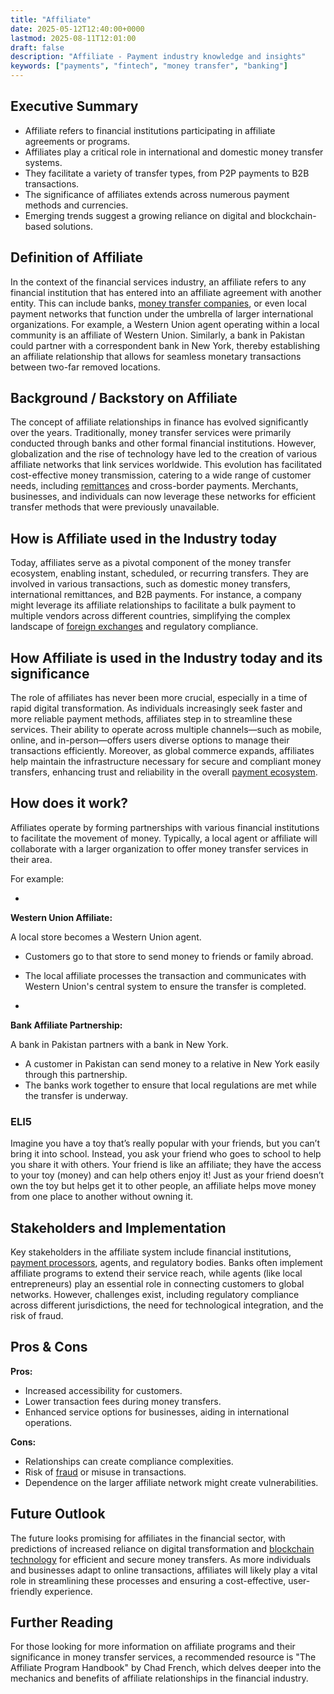 ```yaml
---
title: "Affiliate"
date: 2025-05-12T12:40:00+0000
lastmod: 2025-08-11T12:01:00
draft: false
description: "Affiliate - Payment industry knowledge and insights"
keywords: ["payments", "fintech", "money transfer", "banking"]
---
```


## Executive Summary

- Affiliate refers to financial institutions participating in affiliate agreements or programs.
- Affiliates play a critical role in international and domestic money transfer systems.
- They facilitate a variety of transfer types, from P2P payments to B2B transactions.
- The significance of affiliates extends across numerous payment methods and currencies.
- Emerging trends suggest a growing reliance on digital and blockchain-based solutions.

## Definition of Affiliate
In the context of the financial services industry, an affiliate refers to any financial institution that has entered into an affiliate agreement with another entity. This can include banks, [money transfer companies](https://faisalkhanllc.xyz/resources/payments-wiki/m/money-transfer-operator-mto/), or even local payment networks that function under the umbrella of larger international organizations. For example, a Western Union agent operating within a local community is an affiliate of Western Union. Similarly, a bank in Pakistan could partner with a correspondent bank in New York, thereby establishing an affiliate relationship that allows for seamless monetary transactions between two-far removed locations.

## Background / Backstory on Affiliate
The concept of affiliate relationships in finance has evolved significantly over the years. Traditionally, money transfer services were primarily conducted through banks and other formal financial institutions. However, globalization and the rise of technology have led to the creation of various affiliate networks that link services worldwide. This evolution has facilitated cost-effective money transmission, catering to a wide range of customer needs, including [remittances](https://faisalkhanllc.xyz/resources/payments-wiki/r/remittances/) and cross-border payments. Merchants, businesses, and individuals can now leverage these networks for efficient transfer methods that were previously unavailable.

## How is Affiliate used in the Industry today
Today, affiliates serve as a pivotal component of the money transfer ecosystem, enabling instant, scheduled, or recurring transfers. They are involved in various transactions, such as domestic money transfers, international remittances, and B2B payments. For instance, a company might leverage its affiliate relationships to facilitate a bulk payment to multiple vendors across different countries, simplifying the complex landscape of [foreign exchanges](https://faisalkhanllc.xyz/resources/payments-wiki/f/foreign-exchange-conversion/) and regulatory compliance.

## How Affiliate is used in the Industry today and its significance
The role of affiliates has never been more crucial, especially in a time of rapid digital transformation. As individuals increasingly seek faster and more reliable payment methods, affiliates step in to streamline these services. Their ability to operate across multiple channels—such as mobile, online, and in-person—offers users diverse options to manage their transactions efficiently. Moreover, as global commerce expands, affiliates help maintain the infrastructure necessary for secure and compliant money transfers, enhancing trust and reliability in the overall [payment ecosystem](https://faisalkhanllc.xyz/resources/payments-wiki/m/money-transfer-systems/).

## How does it work?
Affiliates operate by forming partnerships with various financial institutions to facilitate the movement of money. Typically, a local agent or affiliate will collaborate with a larger organization to offer money transfer services in their area.

For example:

- 
**Western Union Affiliate:**

A local store becomes a Western Union agent.
- Customers go to that store to send money to friends or family abroad.
- The local affiliate processes the transaction and communicates with Western Union's central system to ensure the transfer is completed.

- 
**Bank Affiliate Partnership:**

A bank in Pakistan partners with a bank in New York.
- A customer in Pakistan can send money to a relative in New York easily through this partnership.
- The banks work together to ensure that local regulations are met while the transfer is underway.

### ELI5
Imagine you have a toy that’s really popular with your friends, but you can’t bring it into school. Instead, you ask your friend who goes to school to help you share it with others. Your friend is like an affiliate; they have the access to your toy (money) and can help others enjoy it! Just as your friend doesn’t own the toy but helps get it to other people, an affiliate helps move money from one place to another without owning it.

## Stakeholders and Implementation
Key stakeholders in the affiliate system include financial institutions, [payment processors](https://faisalkhanllc.xyz/resources/payments-wiki/p/payment-processor/), agents, and regulatory bodies. Banks often implement affiliate programs to extend their service reach, while agents (like local entrepreneurs) play an essential role in connecting customers to global networks. However, challenges exist, including regulatory compliance across different jurisdictions, the need for technological integration, and the risk of fraud.

## Pros & Cons
**Pros:**

- Increased accessibility for customers.
- Lower transaction fees during money transfers.
- Enhanced service options for businesses, aiding in international operations.

**Cons:**

- Relationships can create compliance complexities.
- Risk of [fraud](https://faisalkhanllc.xyz/resources/payments-wiki/f/fraud/) or misuse in transactions.
- Dependence on the larger affiliate network might create vulnerabilities.

## Future Outlook
The future looks promising for affiliates in the financial sector, with predictions of increased reliance on digital transformation and [blockchain technology](https://faisalkhanllc.xyz/resources/payments-wiki/b/blockchain/) for efficient and secure money transfers. As more individuals and businesses adapt to online transactions, affiliates will likely play a vital role in streamlining these processes and ensuring a cost-effective, user-friendly experience.

## Further Reading
For those looking for more information on affiliate programs and their significance in money transfer services, a recommended resource is "The Affiliate Program Handbook" by Chad French, which delves deeper into the mechanics and benefits of affiliate relationships in the financial industry.